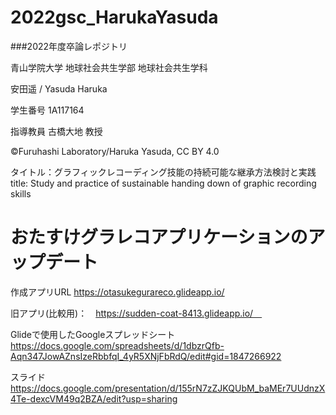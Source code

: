 # 2022gsc_HarukaYasuda
###2022年度卒論レポジトリ

青山学院大学 地球社会共生学部 地球社会共生学科

安田遥 / Yasuda Haruka

学生番号 1A117164

指導教員 古橋大地 教授

©︎Furuhashi Laboratory/Haruka Yasuda, CC BY 4.0

タイトル：グラフィックレコーディング技能の持続可能な継承方法検討と実践
title: Study and practice of sustainable handing down of graphic recording skills

# おたすけグラレコアプリケーションのアップデート

作成アプリURL
https://otasukegurareco.glideapp.io/

旧アプリ(比較用)：　https://sudden-coat-8413.glideapp.io/　

Glideで使用したGoogleスプレッドシート　
　https://docs.google.com/spreadsheets/d/1dbzrQfb-Aqn347JowAZnsIzeRbbfqI_4yR5XNjFbRdQ/edit#gid=1847266922

スライド
https://docs.google.com/presentation/d/155rN7zZJKQUbM_baMEr7UUdnzX4Te-dexcVM49q2BZA/edit?usp=sharing
